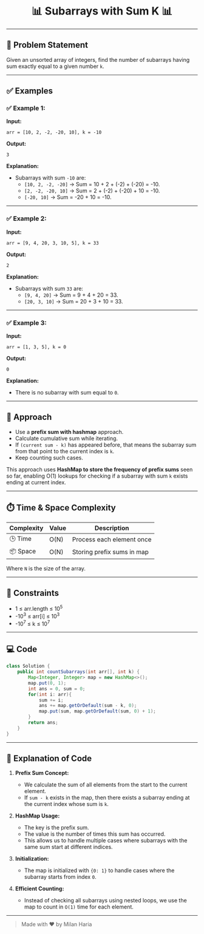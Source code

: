 <h1 align="center">📊 Subarrays with Sum K 📊</h1>

---

## 📝 Problem Statement

Given an unsorted array of integers, find the number of subarrays having sum exactly equal to a given number `k`.

---

## ✅ Examples

### ✅ Example 1:
**Input:**
```
arr = [10, 2, -2, -20, 10], k = -10
```
**Output:**
```
3
```
**Explanation:**
- Subarrays with sum `-10` are:
  - `[10, 2, -2, -20]` → Sum = 10 + 2 + (-2) + (-20) = -10.
  - `[2, -2, -20, 10]` → Sum = 2 + (-2) + (-20) + 10 = -10.
  - `[-20, 10]` → Sum = -20 + 10 = -10.

---

### ✅ Example 2:
**Input:**
```
arr = [9, 4, 20, 3, 10, 5], k = 33
```
**Output:**
```
2
```
**Explanation:**
- Subarrays with sum `33` are:
  - `[9, 4, 20]` → Sum = 9 + 4 + 20 = 33.
  - `[20, 3, 10]` → Sum = 20 + 3 + 10 = 33.

---

### ✅ Example 3:
**Input:**
```
arr = [1, 3, 5], k = 0
```
**Output:**
```
0
```
**Explanation:**
- There is no subarray with sum equal to `0`.

---

## 🧠 Approach

- Use a **prefix sum with hashmap** approach.
- Calculate cumulative sum while iterating.
- If `(current sum - k)` has appeared before, that means the subarray sum from that point to the current index is `k`.
- Keep counting such cases.

This approach uses **HashMap to store the frequency of prefix sums** seen so far, enabling O(1) lookups for checking if a subarray with sum `k` exists ending at current index.

---

## ⏱️ Time & Space Complexity

| Complexity       | Value                | Description                           |
|------------------|----------------------|---------------------------------------|
| 🕒 Time          | O(N)                 | Process each element once            |
| 📦 Space         | O(N)                 | Storing prefix sums in map            |

Where `N` is the size of the array.

---

## 🎯 Constraints

- 1 ≤ arr.length ≤ 10<sup>5</sup>
- -10<sup>3</sup> ≤ arr[i] ≤ 10<sup>3</sup>
- -10<sup>7</sup> ≤ k ≤ 10<sup>7</sup>

---

## 💻 Code

```java
class Solution {
    public int countSubarrays(int arr[], int k) {
        Map<Integer, Integer> map = new HashMap<>();
        map.put(0, 1);
        int ans = 0, sum = 0;
        for(int i: arr){
            sum += i;
            ans += map.getOrDefault(sum - k, 0);
            map.put(sum, map.getOrDefault(sum, 0) + 1);
        }
        return ans;
    }
}
```

---

## 📝 Explanation of Code

1. **Prefix Sum Concept:**
    - We calculate the sum of all elements from the start to the current element.
    - If `sum - k` exists in the map, then there exists a subarray ending at the current index whose sum is `k`.

2. **HashMap Usage:**
    - The key is the prefix sum.
    - The value is the number of times this sum has occurred.
    - This allows us to handle multiple cases where subarrays with the same sum start at different indices.

3. **Initialization:**
    - The map is initialized with `{0: 1}` to handle cases where the subarray starts from index `0`.

4. **Efficient Counting:**
    - Instead of checking all subarrays using nested loops, we use the map to count in `O(1)` time for each element.

---

> Made with ❤️ by Milan Haria
